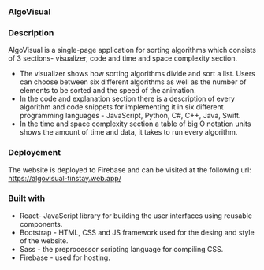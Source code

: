 ### AlgoVisual

### Description
AlgoVisual is a single-page application for sorting algorithms which consists of 3 sections- visualizer, code and time and space complexity section. 

* The visualizer shows how sorting algorithms divide and sort a list. Users can choose between six different algorithms as well as the number of elements to be sorted and the speed of the animation.
* In the code and explanation section there is a description of every algorithm and code snippets for implementing it in six different programming languages - JavaScript, Python, C#,  C++, Java, Swift.
* In the time and space complexity section a table of big O notation units shows the amount of time and data, it takes to run every algorithm.

### Deployement
The website is deployed to Firebase and can be visited at the following url: https://algovisual-tinstay.web.app/

### Built with
* React- JavaScript library for building the user interfaces using reusable components.
* Bootstrap - HTML, CSS and JS framework used for the desing and style of the website.
* Sass - the preprocessor scripting language for compiling CSS.
* Firebase - used for hosting.

